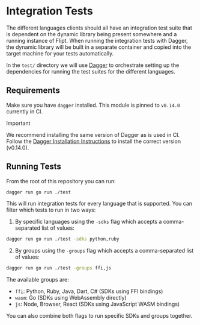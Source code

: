 # Integration Tests

The different languages clients should all have an integration test suite that is dependent on the dynamic library being present somewhere and a running instance of Flipt. When running the integration tests with Dagger, the dynamic library will be built in a separate container and copied into the target machine for your tests automatically.

In the `test/` directory we will use [Dagger](https://dagger.io/) to orchestrate setting up the dependencies for running the test suites for the different languages.

## Requirements

Make sure you have `dagger` installed. This module is pinned to `v0.14.0` currently in CI. 

> [!IMPORTANT]
> We recommend installing the same version of Dagger as is used in CI. Follow the [Dagger Installation Instructions](https://docs.dagger.io/install/#stable-release) to install the correct version (v0.14.0).

## Running Tests

From the root of this repository you can run:

```bash
dagger run go run ./test
```

This will run integration tests for every language that is supported. You can filter which tests to run in two ways:

1. By specific languages using the `-sdks` flag which accepts a comma-separated list of values:

```bash
dagger run go run ./test -sdks python,ruby
```

2. By groups using the `-groups` flag which accepts a comma-separated list of values:

```bash
dagger run go run ./test -groups ffi,js
```

The available groups are:
- `ffi`: Python, Ruby, Java, Dart, C# (SDKs using FFI bindings)
- `wasm`: Go (SDKs using WebAssembly directly)
- `js`: Node, Browser, React (SDKs using JavaScript WASM bindings)

You can also combine both flags to run specific SDKs and groups together.
